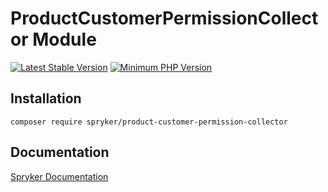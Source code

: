 # ProductCustomerPermissionCollector Module
[![Latest Stable Version](https://poser.pugx.org/spryker/product-customer-permission-collector/v/stable.svg)](https://packagist.org/packages/spryker/product-customer-permission-collector)
[![Minimum PHP Version](https://img.shields.io/badge/php-%3E%3D%207.4-8892BF.svg)](https://php.net/)

## Installation

```
composer require spryker/product-customer-permission-collector
```

## Documentation

[Spryker Documentation](https://docs.spryker.com)

